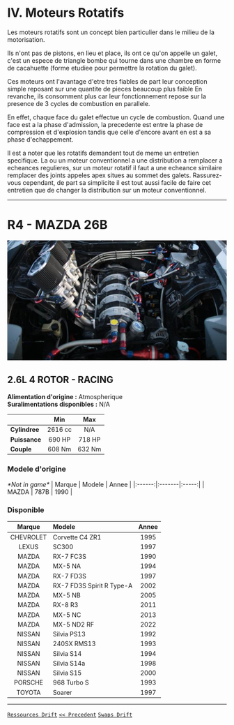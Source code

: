 # IV. Moteurs Rotatifs

Les moteurs rotatifs sont un concept bien particulier dans le milieu de la motorisation.

Ils n'ont pas de pistons, en lieu et place, ils ont ce qu'on appelle un galet, c'est un espece de triangle bombe qui tourne dans une chambre en forme de cacahuette (forme etudiee pour permettre la rotation du galet).

Ces moteurs ont l'avantage d'etre tres fiables de part leur conception simple reposant sur une quantite de pieces beaucoup plus faible En revanche, ils consomment plus car leur fonctionnement repose sur la presence de 3 cycles de combustion en parallele.

En effet, chaque face du galet effectue un cycle de combustion. Quand une face est a la phase d'admission, la precedente est entre la phase de compression et d'explosion tandis que celle d'encore avant en est a sa phase d'echappement.

Il est a noter que les rotatifs demandent tout de meme un entretien specifique. La ou un moteur conventionnel a une distribution a remplacer a echeances regulieres, sur un moteur rotatif il faut a une echeance similaire remplacer des joints appeles apex situes au sommet des galets. Rassurez-vous cependant, de part sa simplicite il est tout aussi facile de faire cet entretien que de changer la distribution sur un moteur conventionnel.

-----

# R4 - MAZDA 26B

![](https://raw.githubusercontent.com/Plunne/Forza/refs/heads/main/Swaps/pics/R4_2L6_MAZDA_26B.jpg)

## 2.6L 4 ROTOR - RACING

**Alimentation d'origine :** Atmospherique  
**Suralimentations disponibles :** N/A

|               |   Min   |  Max   |
|:--------------|:-------:|:------:|
| **Cylindree** | 2616 cc |  N/A   |
| **Puissance** | 690 HP  | 718 HP |
| **Couple**    | 608 Nm  | 632 Nm |

### Modele d'origine
*\*Not in game\**
| Marque | Modele | Annee |
|:------:|:-------|:-----:|
| MAZDA  | 787B   | 1990  |

### Disponible
|  Marque   | Modele                    | Annee |
|:---------:|:--------------------------|:-----:|
| CHEVROLET | Corvette C4 ZR1           | 1995  |
|   LEXUS   | SC300                     | 1997  |
|   MAZDA   | RX-7 FC3S                 | 1990  |
|   MAZDA   | MX-5 NA                   | 1994  |
|   MAZDA   | RX-7 FD3S                 | 1997  |
|   MAZDA   | RX-7 FD3S Spirit R Type-A | 2002  |
|   MAZDA   | MX-5 NB                   | 2005  |
|   MAZDA   | RX-8 R3                   | 2011  |
|   MAZDA   | MX-5 NC                   | 2013  |
|   MAZDA   | MX-5 ND2 RF               | 2022  |
|  NISSAN   | Silvia PS13               | 1992  |
|  NISSAN   | 240SX RMS13               | 1993  |
|  NISSAN   | Silvia S14                | 1994  |
|  NISSAN   | Silvia S14a               | 1998  |
|  NISSAN   | Silvia S15                | 2000  |
|  PORSCHE  | 968 Turbo S               | 1993  |
|  TOYOTA   | Soarer                    | 1997  |

-----

[`Ressources Drift`](https://github.com/Plunne/Forza/blob/main/README.md)
[`<< Precedent`](https://github.com/Plunne/Forza/blob/main/Swaps/Swaps3.md#iii-moteurs-boxer)
[`Swaps Drift`](https://github.com/Plunne/Forza/blob/main/Swaps/README.md#liste-des-swaps-moteurs)